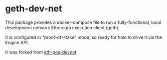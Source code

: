 # geth-dev-net

This package provides a docker-compose file to run a fully-functional, local development network Ethereum execution client (geth).

It is configured in "proof-of-stake" mode, so ready for halo to drive it via the Engine API.

It was forked from [eth-pos-devnet](https://github.com/OffchainLabs/eth-pos-devnet).
